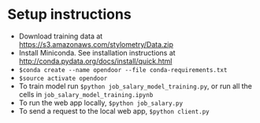 Setup instructions
==================
* Download training data at https://s3.amazonaws.com/stylometry/Data.zip
* Install Miniconda. See installation instructions at http://conda.pydata.org/docs/install/quick.html
* `$conda create --name opendoor --file conda-requirements.txt`
* `$source activate opendoor`
* To train model run `$python job_salary_model_training.py`, or run all the cells in `job_salary_model_training.ipynb`
* To run the web app locally, `$python job_salary.py`
* To send a request to the local web app, `$python client.py`
